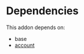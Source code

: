 # Dependencies

This addon depends on:

- base
- [account](https://github.com/bringout/oca-ocb-accounting)
